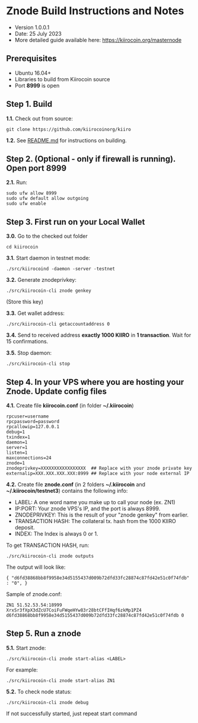 Znode Build Instructions and Notes
=============================
 - Version 1.0.0.1
 - Date: 25 July 2023
 - More detailed guide available here: https://kiirocoin.org/masternode

Prerequisites
-------------
 - Ubuntu 16.04+
 - Libraries to build from Kiirocoin source
 - Port **8999** is open

Step 1. Build
----------------------
**1.1.**  Check out from source:

    git clone https://github.com/kiirocoinorg/kiiro

**1.2.**  See [README.md](README.md) for instructions on building.

Step 2. (Optional - only if firewall is running). Open port 8999
----------------------
**2.1.**  Run:

    sudo ufw allow 8999
    sudo ufw default allow outgoing
    sudo ufw enable

Step 3. First run on your Local Wallet
----------------------
**3.0.**  Go to the checked out folder

    cd kiirocoin

**3.1.**  Start daemon in testnet mode:

    ./src/kiirocoind -daemon -server -testnet

**3.2.**  Generate znodeprivkey:

    ./src/kiirocoin-cli znode genkey

(Store this key)

**3.3.**  Get wallet address:

    ./src/kiirocoin-cli getaccountaddress 0

**3.4.**  Send to received address **exactly 1000 KIIRO** in **1 transaction**. Wait for 15 confirmations.

**3.5.**  Stop daemon:

    ./src/kiirocoin-cli stop

Step 4. In your VPS where you are hosting your Znode. Update config files
----------------------
**4.1.**  Create file **kiirocoin.conf** (in folder **~/.kiirocoin**)

    rpcuser=username
    rpcpassword=password
    rpcallowip=127.0.0.1
    debug=1
    txindex=1
    daemon=1
    server=1
    listen=1
    maxconnections=24
    znode=1
    znodeprivkey=XXXXXXXXXXXXXXXXX  ## Replace with your znode private key
    externalip=XXX.XXX.XXX.XXX:8999 ## Replace with your node external IP

**4.2.**  Create file **znode.conf** (in 2 folders **~/.kiirocoin** and **~/.kiirocoin/testnet3**) contains the following info:
 - LABEL: A one word name you make up to call your node (ex. ZN1)
 - IP:PORT: Your znode VPS's IP, and the port is always 8999.
 - ZNODEPRIVKEY: This is the result of your "znode genkey" from earlier.
 - TRANSACTION HASH: The collateral tx. hash from the 1000 KIIRO deposit.
 - INDEX: The Index is always 0 or 1.

To get TRANSACTION HASH, run:

    ./src/kiirocoin-cli znode outputs

The output will look like:

    { "d6fd38868bb8f9958e34d5155437d009b72dfd33fc28874c87fd42e51c0f74fdb" : "0", }

Sample of znode.conf:

    ZN1 51.52.53.54:18999 XrxSr3fXpX3dZcU7CoiFuFWqeHYw83r28btCFfIHqf6zkMp1PZ4 d6fd38868bb8f9958e34d5155437d009b72dfd33fc28874c87fd42e51c0f74fdb 0

Step 5. Run a znode
----------------------
**5.1.**  Start znode:

    ./src/kiirocoin-cli znode start-alias <LABEL>

For example:

    ./src/kiirocoin-cli znode start-alias ZN1

**5.2.**  To check node status:

    ./src/kiirocoin-cli znode debug

If not successfully started, just repeat start command
